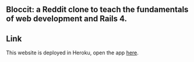 ## Bloccit: a Reddit clone to teach the fundamentals of web development and Rails 4.

Link
------------
This website is deployed in Heroku, open the app [here][1].


[1]:https://tranquil-river-8248.herokuapp.com/

